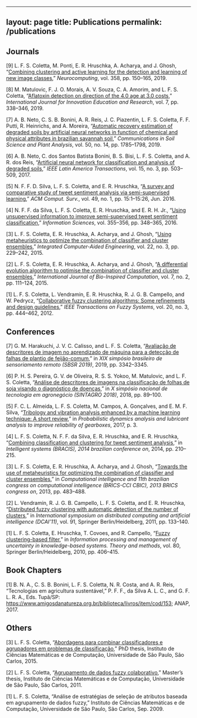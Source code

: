 
---
layout: page
title: Publications
permalink: /publications
---

## Journals

<span class="csl-left-margin">\[9\]
</span><span class="csl-right-inline">L. F. S. Coletta, M. Ponti, E. R.
Hruschka, A. Acharya, and J. Ghosh, “[Combining clustering and active
learning for the detection and learning of new image
classes](https://doi.org/10.1016/j.neucom.2019.04.070),”
*Neurocomputing*, vol. 358, pp. 150–165, 2019.</span>

<span class="csl-left-margin">\[8\]
</span><span class="csl-right-inline">M. Matulovic, F. J. O. Morais, A.
V. Souza, C. A. Amorim, and L. F. S. Coletta, “[Aflatoxin detection on
direction of the 4.0 age at 3.0
costs](https://doi.org/10.31686/ijier.Vol7.Iss7.1615),” *International
Journal for Innovation Education and Research*, vol. 7, pp. 338–346,
2019.</span>

<span class="csl-left-margin">\[7\]
</span><span class="csl-right-inline">A. B. Neto, C. S. B. Bonini, A. R.
Reis, J. C. Piazentin, L. F. S. Coletta, F. F. Putti, R. Heinrichs, and
A. Moreira, “[Automatic recovery estimation of degraded soils by
artificial neural networks in function of chemical and physical
attributes in brazilian savannah
soil](https://doi.org/10.1080/00103624.2019.1635144),” *Communications
in Soil Science and Plant Analysis*, vol. 50, no. 14, pp. 1785–1798,
2019.</span>

<span class="csl-left-margin">\[6\]
</span><span class="csl-right-inline">A. B. Neto, C. dos Santos Batista
Bonini, B. S. Bisi, L. F. S. Coletta, and A. R. dos Reis, “[Artificial
neural network for classification and analysis of degraded
soils](https://doi.org/10.1109/TLA.2017.7867601),” *IEEE Latin America
Transactions*, vol. 15, no. 3, pp. 503–509, 2017.</span>

<span class="csl-left-margin">\[5\]
</span><span class="csl-right-inline">N. F. F. D. Silva, L. F. S.
Coletta, and E. R. Hruschka, “[A survey and comparative study of tweet
sentiment analysis via semi-supervised
learning](https://doi.org/10.1145/2932708),” *ACM Comput. Surv.*, vol.
49, no. 1, pp. 15:1–15:26, Jun. 2016.</span>

<span class="csl-left-margin">\[4\]
</span><span class="csl-right-inline">N. F. F. da Silva, L. F. S.
Coletta, E. R. Hruschka, and E. R. H. Jr., “[Using unsupervised
information to improve semi-supervised tweet sentiment
classification](https://doi.org/10.1016/j.ins.2016.02.002),”
*Information Sciences*, vol. 355–356, pp. 348–365, 2016.</span>

<span class="csl-left-margin">\[3\]
</span><span class="csl-right-inline">L. F. S. Coletta, E. R. Hruschka,
A. Acharya, and J. Ghosh, “[Using metaheuristics to optimize the
combination of classifier and cluster
ensembles](https://doi.org/10.3233/ICA-150485),” *Integrated
Computer-Aided Engineering*, vol. 22, no. 3, pp. 229–242, 2015.</span>

<span class="csl-left-margin">\[2\]
</span><span class="csl-right-inline">L. F. S. Coletta, E. R. Hruschka,
A. Acharya, and J. Ghosh, “[A differential evolution algorithm to
optimise the combination of classifier and cluster
ensembles](https://doi.org/10.1504/IJBIC.2015.069288),” *International
Journal of Bio-Inspired Computation*, vol. 7, no. 2, pp. 111–124,
2015.</span>

<span class="csl-left-margin">\[1\]
</span><span class="csl-right-inline">L. F. S. Coletta, L. Vendramin, E.
R. Hruschka, R. J. G. B. Campello, and W. Pedrycz, “[Collaborative fuzzy
clustering algorithms: Some refinements and design
guidelines](https://doi.org/10.1109/TFUZZ.2011.2175400),” *IEEE
Transactions on Fuzzy Systems*, vol. 20, no. 3, pp. 444–462,
2012.</span>

## Conferences

<span class="csl-left-margin">\[7\]
</span><span class="csl-right-inline">G. M. Harakuchi, J. V. C. Calisso,
and L. F. S. Coletta, “[Avaliação de descritores de imagem no
aprendizado de máquina para a detecção de falhas de plantio de
feijão-comum](https://www.researchgate.net/publication/336437352_Avaliacao_de_Descritores_de_Imagem_no_Aprendizado_de_Maquina_para_a_Deteccao_de_Falhas_de_Plantio_de_Feijao-Comum),”
in *XIX simpósio brasileiro de sensoriamento remoto (SBSR 2019)*, 2019,
pp. 3342–3345.</span>

<span class="csl-left-margin">\[6\]
</span><span class="csl-right-inline">P. H. S. Pereira, G. V. de
Oliveira, R. S. S. Yokoo, M. Matulovic, and L. F. S. Coletta, “[Análise
de descritores de imagens na classificação de folhas de soja visando o
diagnóstico de
doenças](https://www.researchgate.net/publication/336434832_Analise_de_Descritores_de_Imagens_na_Classificacao_de_Folhas_de_Soja_Visando_o_Diagnostico_de_Doencas),”
in *X simpósio nacional de tecnologia em agronegócio (SINTAGRO 2018)*,
2018, pp. 89–100.</span>

<span class="csl-left-margin">\[5\]
</span><span class="csl-right-inline">F. C. L. Almeida, L. F. S.
Coletta, M. Campos, A. Gonçalves, and E. M. F. Silva, “[Tribology and
vibration analysis enhanced by a machine learning technique: A short
review](https://www.researchgate.net/publication/319463525_Tribology_and_Vibration_Analysis_Enhanced_by_a_Machine_Learning_Technique_A_Short_Review),”
in *Probabilistic dynamics analysis and lubricant analysis to improve
reliability of gearboxes*, 2017, p. 3.</span>

<span class="csl-left-margin">\[4\]
</span><span class="csl-right-inline">L. F. S. Coletta, N. F. F. da
Silva, E. R. Hruschka, and E. R. Hruschka, “[Combining classification
and clustering for tweet sentiment
analysis](https://doi.org/10.1109/BRACIS.2014.46),” in *Intelligent
systems (BRACIS), 2014 brazilian conference on*, 2014, pp.
210–215.</span>

<span class="csl-left-margin">\[3\]
</span><span class="csl-right-inline">L. F. S. Coletta, E. R. Hruschka,
A. Acharya, and J. Ghosh, “[Towards the use of metaheuristics for
optimizing the combination of classifier and cluster
ensembles](https://doi.org/10.1109/BRICS-CCI-CBIC.2013.86),” in
*Computational intelligence and 11th brazilian congress on computational
intelligence (BRICS-CCI CBIC), 2013 BRICS congress on*, 2013, pp.
483–488.</span>

<span class="csl-left-margin">\[2\]
</span><span class="csl-right-inline">L. Vendramin, R. J. G. B.
Campello, L. F. S. Coletta, and E. R. Hruschka, “[Distributed fuzzy
clustering with automatic detection of the number of
clusters](https://doi.org/10.1007/978-3-642-19934-9_17),” in
*International symposium on distributed computing and artificial
intelligence (DCAI’11)*, vol. 91, Springer Berlin/Heidelberg, 2011, pp.
133–140.</span>

<span class="csl-left-margin">\[1\]
</span><span class="csl-right-inline" target="_blank">L. F. S. Coletta, E. Hruschka, T.
Covoes, and R. Campello, “[Fuzzy clustering-based
filter](https://doi.org/10.1007/978-3-642-14055-6_42),” in *Information
processing and management of uncertainty in knowledge-based systems.
Theory and methods*, vol. 80, Springer Berlin/Heidelberg, 2010, pp.
406–415.</span>

## Book Chapters

<span class="csl-left-margin">\[1\]
</span><span class="csl-right-inline">B. N. A., C. S. B. Bonini, L. F.
S. Coletta, N. R. Costa, and A. R. Reis, “Tecnologias em agricultura
sustentável,” P. F. F., da Silva A. L. C., and G. F. L. R. A., Eds.
Tupã/SP:
https://www.amigosdanatureza.org.br/biblioteca/livros/item/cod/153;
ANAP, 2017.</span>

## Others

<span class="csl-left-margin">\[3\]
</span><span class="csl-right-inline">L. F. S. Coletta, “[Abordagens
para combinar classificadores e agrupadores em problemas de
classificação](https://doi.org/10.11606/T.55.2016.tde-24032016-102229),”
PhD thesis, Instituto de Ciências Matemáticas e de Computação,
Universidade de São Paulo, São Carlos, 2015.</span>

<span class="csl-left-margin">\[2\]
</span><span class="csl-right-inline">L. F. S. Coletta, “[Agrupamento de
dados fuzzy
colaborativo](https://doi.org/10.11606/D.55.2011.tde-07072011-150404),”
Master’s thesis, Instituto de Ciências Matemáticas e de Computação,
Universidade de São Paulo, São Carlos, 2011.</span>

<span class="csl-left-margin">\[1\]
</span><span class="csl-right-inline">L. F. S. Coletta, “Análise de
estratégias de seleção de atributos baseada em agrupamento de dados
fuzzy,” Instituto de Ciências Matemáticas e de Computação, Universidade
de São Paulo, São Carlos, Sep. 2009.</span>